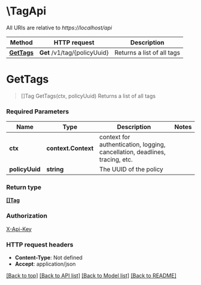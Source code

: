 # \TagApi

All URIs are relative to *https://localhost/api*

Method | HTTP request | Description
------------- | ------------- | -------------
[**GetTags**](TagApi.md#GetTags) | **Get** /v1/tag/{policyUuid} | Returns a list of all tags


# **GetTags**
> []Tag GetTags(ctx, policyUuid)
Returns a list of all tags



### Required Parameters

Name | Type | Description  | Notes
------------- | ------------- | ------------- | -------------
 **ctx** | **context.Context** | context for authentication, logging, cancellation, deadlines, tracing, etc.
  **policyUuid** | **string**| The UUID of the policy | 

### Return type

[**[]Tag**](Tag.md)

### Authorization

[X-Api-Key](../README.md#X-Api-Key)

### HTTP request headers

 - **Content-Type**: Not defined
 - **Accept**: application/json

[[Back to top]](#) [[Back to API list]](../README.md#documentation-for-api-endpoints) [[Back to Model list]](../README.md#documentation-for-models) [[Back to README]](../README.md)

